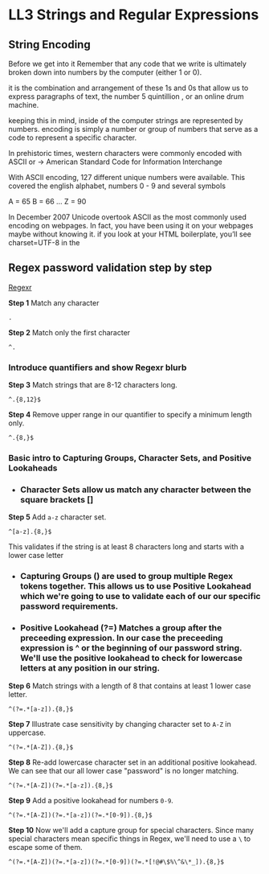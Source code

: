 # LL3 Strings and Regular Expressions

## String Encoding
Before we get into it
Remember that any code that we write is ultimately broken down into numbers by the computer (either 1 or 0). 

it is the combination and arrangement of these 1s and 0s that allow us to express paragraphs of text,
the number 5 quintillion ,
or an online drum machine. 

keeping this in mind, inside of the computer strings are represented by numbers. encoding is simply a number or group of numbers that serve as a code to represent a specific character.

In prehistoric times, western characters were commonly encoded with ASCII 
or -> American Standard Code for Information Interchange

With ASCII encoding, 127 different unique numbers were available. This covered the english alphabet, numbers 0 - 9 and several symbols

A = 65
B = 66
…
Z = 90


In December 2007 Unicode overtook ASCII as the most commonly used encoding on webpages. In fact, you have been using it on your webpages maybe without knowing it. if you look at your HTML boilerplate, you’ll see charset=UTF-8 in the <head> 


## Regex password validation step by step
[Regexr](https://www.regexr.com)

__Step 1__ Match any character
```
.
```

__Step 2__ Match only the first character
```
^.
```

### Introduce quantifiers and show Regexr blurb
__Step 3__ Match strings that are 8-12 characters long. 
```
^.{8,12}$
```

__Step 4__ Remove upper range in our quantifier to specify a minimum length only.
```
^.{8,}$
```

### Basic intro to Capturing Groups, Character Sets, and Positive Lookaheads

- ### Character Sets allow us match any character between the square brackets []

__Step 5__ Add `a-z` character set.
```
^[a-z].{8,}$
```
This validates if the string is at least 8 characters long and starts with a lower case letter

- ### Capturing Groups () are used to group multiple Regex tokens together. This allows us to use Positive Lookahead which we're going to use to validate each of our our specific password requirements.

- ### Positive Lookahead (?=) Matches a group after the preceeding expression. In our case the preceeding expression is ^ or the beginning of our password string. We'll use the positive lookahead to check for lowercase letters at any position in our string. 

__Step 6__ Match strings with a length of 8 that contains at least 1 lower case letter.
```
^(?=.*[a-z]).{8,}$
```

__Step 7__ Illustrate case sensitivity by changing character set to `A-Z` in uppercase.
```
^(?=.*[A-Z]).{8,}$
```

__Step 8__ Re-add lowercase character set in an additional positive lookahead. We can see that our all lower case "password" is no longer matching. 
```
^(?=.*[A-Z])(?=.*[a-z]).{8,}$
```

__Step 9__ Add a positive lookahead for numbers `0-9`.
```
^(?=.*[A-Z])(?=.*[a-z])(?=.*[0-9]).{8,}$
```

__Step 10__ Now we'll add a capture group for special characters. Since many special characters mean specific things in Regex, we'll need to use a `\` to escape some of them. 
```
^(?=.*[A-Z])(?=.*[a-z])(?=.*[0-9])(?=.*[!@#\$%\^&\*_]).{8,}$
```
